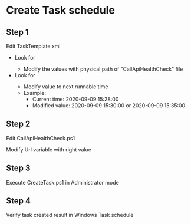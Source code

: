 # Create Task schedule

## Step 1

Edit TaskTemplate.xml

- Look for <Actions Context="Author">
  - Modify the <argument> values with physical path of "CallApiHealthCheck" file
- Look for <StartBoundary>
  - Modify value to next runnable time
  - Example:
    - Current time: 2020-09-09 15:28:00
    - Modified value: 2020-09-09 15:30:00 or 2020-09-09 15:35:00

## Step 2

Edit CallApiHealthCheck.ps1

Modify Url variable with right value

## Step 3

Execute CreateTask.ps1 in Administrator mode

## Step 4

Verify task created result in Windows Task schedule